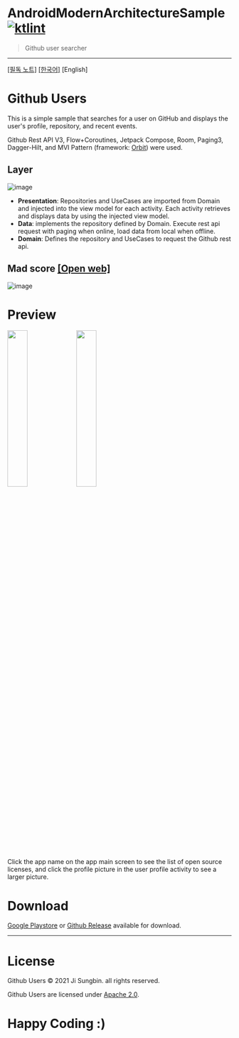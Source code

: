 # AndroidModernArchitectureSample [![ktlint](https://img.shields.io/badge/code%20style-%E2%9D%A4-FF4081.svg)](https://ktlint.github.io/)

> Github user searcher

---

[[필독 노트]](https://github.com/jisungbin/AndroidModernArchitectureSample/blob/master/NOITE-kr.md) [[한국어]](https://github.com/jisungbin/AndroidModernArchitectureSample/blob/master/README-kr.md) [English]

# Github Users 

This is a simple sample that searches for a user on GitHub and displays the user's profile, repository, and recent events.

Github Rest API V3, Flow+Coroutines, Jetpack Compose, Room, Paging3, Dagger-Hilt, and MVI Pattern (framework: [Orbit](https://github.com/orbit-mvi/orbit-mvi)) were used.



## Layer

![image](https://user-images.githubusercontent.com/40740128/136686589-8815d1af-75f3-43c3-a75b-668b39511b5a.png)

- **Presentation**: Repositories and UseCases are imported from Domain and injected into the view model for each activity. Each activity retrieves and displays data by using the injected view model.
- **Data**: implements the repository defined by Domain. Execute rest api request with paging when online, load data from local when offline.
- **Domain**: Defines the repository and UseCases to request the Github rest api.

## Mad score [[Open web]](https://madscorecard.withgoogle.com/scorecard/share/612972238/ )

![image](https://user-images.githubusercontent.com/40740128/136686854-c36f819f-8556-41ca-91a1-632209209578.png)



# Preview

<div>
<img src="https://user-images.githubusercontent.com/40740128/136687125-d20e861e-3711-4d99-ab06-87a8e025cf47.png" width="30%"/>
<img src="https://user-images.githubusercontent.com/40740128/136687129-c37fe5df-e0a8-45ff-8071-e218d6d73a3e.png" width="30%"/>
</div>


Click the app name on the app main screen to see the list of open source licenses, and click the profile picture in the user profile activity to see a larger picture.



# Download

[Google Playstore](https://play.google.com/store/apps/details?id=io.github.jisungbin.githubusers) or [Github Release](https://github.com/jisungbin/AndroidModernArchitectureSample/releases) available for download.

---

# License

Github Users © 2021 Ji Sungbin. all rights reserved.

Github Users are licensed under [Apache 2.0](https://github.com/jisungbin/AndroidModernArchitectureSample/blob/master/LICENSE).



# Happy Coding :)
